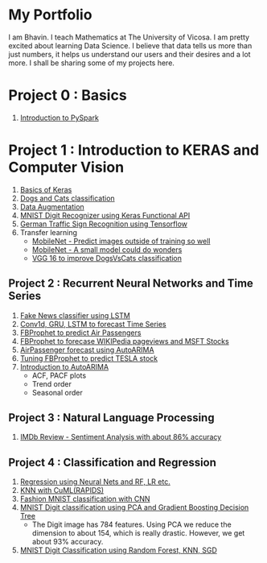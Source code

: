 # My Portfolio

I am Bhavin. I teach Mathematics at The University of Vicosa. I am pretty excited about learning Data Science. I believe that data tells us more than just numbers, it helps us understand our users and their desires and a lot more. I shall be sharing some of my projects here.

# Project 0 : Basics
1. [Introduction to PySpark](https://www.kaggle.com/bhavinmoriya/introduction-to-pyspark)

# Project 1 : Introduction to KERAS and Computer Vision

1. [Basics of Keras](https://www.kaggle.com/bhavinmoriya/playing-with-keras)
2. [Dogs and Cats classification](https://www.kaggle.com/bhavinmoriya/dogs-and-cats-classification-by-cnn-and-vgg16)
3. [Data Augmentation](https://www.kaggle.com/bhavinmoriya/dataaugmentation-with-keras)
4. [MNIST Digit Recognizer using Keras Functional API](https://www.kaggle.com/bhavinmoriya/mnist-digit-recognizer-using-functional-api)
5. [German Traffic Sign Recognition using Tensorflow](https://www.kaggle.com/bhavinmoriya/intro-to-tensorflow-german-traffic-sign-recog)
6. Transfer learning
   - [MobileNet - Predict images outside of training so well](https://www.kaggle.com/bhavinmoriya/mobilenet-small-but-real-good-too)
   - [MobileNet - A small model could do wonders](https://www.kaggle.com/bhavinmoriya/mobilenet-finetune-to-custom-datasets-99-acc)
   - [VGG 16 to improve DogsVsCats classification](https://www.kaggle.com/bhavinmoriya/dogs-and-cats-classification-by-cnn-and-vgg16)

## Project 2 : Recurrent Neural Networks and Time Series

1. [Fake News classifier using LSTM](https://www.kaggle.com/bhavinmoriya/fake-news-classifier-using-lstm)
2. [Conv1d, GRU, LSTM to forecast Time Series](https://www.kaggle.com/bhavinmoriya/neural-nets-for-prediction-of-the-google-stock)
3. [FBProphet to predict Air Passengers](https://www.kaggle.com/bhavinmoriya/playing-with-fb-prophet-great-prediction)
4. [FBProphet to forecase WIKIPedia pageviews and MSFT Stocks](https://www.kaggle.com/bhavinmoriya/facebook-prophet-wikipedia-msft-forecast)
5. [AirPassenger forecast using AutoARIMA](https://www.kaggle.com/bhavinmoriya/airpassenger-autoarima-almost-accurate-preds)
6. [Tuning FBProphet to predict TESLA stock](https://www.kaggle.com/bhavinmoriya/prophet-for-tesla-stock-prediction?scriptVersionId=82301626)
7. [Introduction to AutoARIMA](https://www.kaggle.com/bhavinmoriya/google-stocks-auto-arima#Stationarity)
   - ACF, PACF plots 
   - Trend order
   - Seasonal order

## Project 3 : Natural Language Processing

1. [IMDb Review - Sentiment Analysis with about 86% accuracy](https://www.kaggle.com/bhavinmoriya/imdb-review-sentiment-analysis-using-conv1d)

## Project 4 : Classification and Regression

1. [Regression using Neural Nets and RF, LR etc.](https://www.kaggle.com/bhavinmoriya/regression-using-neural-nets-and-rf-lr-etc)
2. [KNN with CuML(RAPIDS)](https://www.kaggle.com/bhavinmoriya/knn-with-cuml-gpu-could-be-heaven?scriptVersionId=82137414)
3. [Fashion MNIST classification with CNN](https://www.kaggle.com/bhavinmoriya/fashion-mnist-with-keras-88-accuracy)
4. [MNIST Digit classification using PCA and Gradient Boosting Decision Tree](https://www.kaggle.com/bhavinmoriya/mnist-with-pca-and-gbdt)
   - The Digit image has 784 features. Using PCA we reduce the dimension to about 154, which is really drastic. However, we get about 93% accuracy.
5. [MNIST Digit Classification using Random Forest, KNN, SGD](https://www.kaggle.com/bhavinmoriya/mnist-digit-classification-using-sgd-knn-rf?scriptVersionId=82139615)









 






